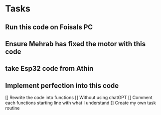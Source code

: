 # Tasks
## Run this code on Foisals PC 
## Ensure Mehrab has fixed the motor with this code
## take Esp32 code from Athin
## Implement perfection into this code
[] Rewrite the code into functions
[] Without using chatGPT
[] Comment each functions starting line with what I understand
[] Create my own task routine
   
